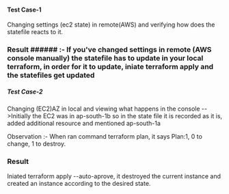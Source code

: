#### Test Case-1 ####
Changing settings (ec2 state) in remote(AWS) and verifying how does the statefile reacts to it.

### Result ######  :- If you've changed settings in remote (AWS console manually) the statefile has to update in your local terraform, in order for it to update, iniate terraform apply and the statefiles get updated   

##### Test Case-2 #####
Changing (EC2)AZ in local and viewing what happens in the console
-->Initially the EC2 was in ap-south-1b so in the state file it is recorded as it is, added additional resource and mentioned ap-south-1a

Observation :- When ran command terraform plan, it says Plan:1, 0 to change, 1 to destroy.

### Result #### 
Iniated terraform apply --auto-aprove, it destroyed the current instance and created an instance according to the desired state.
